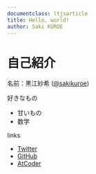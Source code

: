 ```yaml
---
documentclass: ltjsarticle
title: Hello, world!
author: Saki KUROE
---
```


# 自己紹介
名前：黒江紗希 ([\@sakikuroe](https://twitter.com/SakiKuroe))

好きなもの 

- 甘いもの
- 数学

links

- [Twitter](https://twitter.com/SakiKuroe)
- [GitHub](https://github.com/sakikuroe)
- [AtCoder](https://atcoder.jp/users/Kurosaki96)

